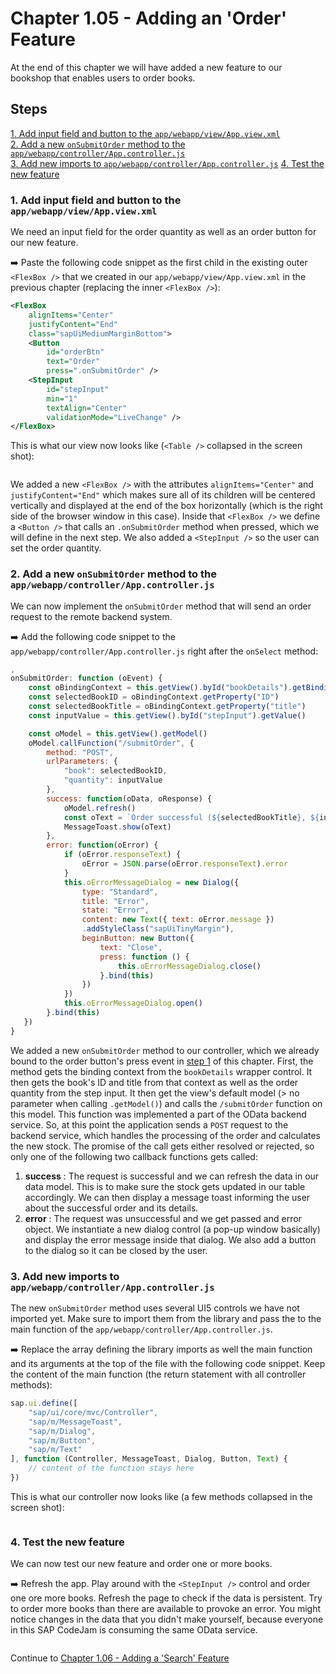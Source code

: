 # Chapter 1.05 - Adding an 'Order' Feature

At the end of this chapter we will have added a new feature to our bookshop that enables users to order books.

## Steps

[1. Add input field and button to the `app/webapp/view/App.view.xml`](#1-add-input-field-and-button-to-the-appwebappviewappviewxml)<br>
[2. Add a new `onSubmitOrder` method to the `app/webapp/controller/App.controller.js`](#2-add-a-new-onsubmitorder-method-to-the-appwebappcontrollerappcontrollerjs)<br>
[3. Add new imports to `app/webapp/controller/App.controller.js`](#3-add-new-imports-to-appwebappcontrollerappcontrollerjs)
[4. Test the new feature](#4-test-the-new-feature)<br>

### 1. Add input field and button to the `app/webapp/view/App.view.xml`

We need an input field for the order quantity as well as an order button for our new feature.

➡️ Paste the following code snippet as the first child in the existing outer `<FlexBox />` that we created in our `app/webapp/view/App.view.xml` in the previous chapter (replacing the inner `<FlexBox />`):

```xml
<FlexBox 
    alignItems="Center"
    justifyContent="End"
    class="sapUiMediumMarginBottom">
    <Button
        id="orderBtn"
        text="Order"
        press=".onSubmitOrder" />
    <StepInput 
        id="stepInput"
        min="1"
        textAlign="Center"
        validationMode="LiveChange" />
</FlexBox>
```

This is what our view now looks like (`<Table />` collapsed in the screen shot):

![]()

We added a new `<FlexBox />` with the attributes `alignItems="Center"` and `justifyContent="End"` which makes sure all of its children will be centered vertically and displayed at the end of the box horizontally (which is the right side of the browser window in this case). Inside that `<FlexBox />` we define a `<Button />` that calls an `.onSubmitOrder` method when pressed, which we will define in the next step. We also added a `<StepInput />` so the user can set the order quantity.

### 2. Add a new `onSubmitOrder` method to the `app/webapp/controller/App.controller.js`

We can now implement the `onSubmitOrder` method that will send an order request to the remote backend system.

➡️ Add the following code snippet to the `app/webapp/controller/App.controller.js` right after the `onSelect` method:

```javascript
,
onSubmitOrder: function (oEvent) {
    const oBindingContext = this.getView().byId("bookDetails").getBindingContext()
    const selectedBookID = oBindingContext.getProperty("ID")
    const selectedBookTitle = oBindingContext.getProperty("title")
    const inputValue = this.getView().byId("stepInput").getValue()

    const oModel = this.getView().getModel()
    oModel.callFunction("/submitOrder", {
        method: "POST",
        urlParameters: {
            "book": selectedBookID,
            "quantity": inputValue
        },
        success: function(oData, oResponse) {
            oModel.refresh()
            const oText = `Order successful (${selectedBookTitle}, ${inputValue} pcs.)`
            MessageToast.show(oText)
        },
        error: function(oError) {
            if (oError.responseText) {
                oError = JSON.parse(oError.responseText).error
            }
            this.oErrorMessageDialog = new Dialog({
                type: "Standard",
                title: "Error",
                state: "Error",
                content: new Text({ text: oError.message })
                .addStyleClass("sapUiTinyMargin"),
                beginButton: new Button({
                    text: "Close",
                    press: function () {
                        this.oErrorMessageDialog.close()
                    }.bind(this)
                })
            })
            this.oErrorMessageDialog.open()
        }.bind(this)
   })
}
```

We added a new `onSubmitOrder` method to our controller, which we already bound to the order button's press event in [step 1](/chapters/1.05-order-feature/readme.md#2-add-a-new-onsubmitorder-method-to-our-appwebappcontrollerappcontrollerjs) of this chapter. First, the method gets the binding context from the `bookDetails` wrapper control. It then gets the book's ID and title from that context as well as the order quantity from the step input. It then get the view's default model (> no parameter when calling `.getModel()`) and calls the `/submitOrder` function on this model. This function was implemented a part of the OData backend service. So, at this point the application sends a `POST` request to the backend service, which handles the processing of the order and calculates the new stock. The promise of the call gets either resolved or rejected, so only one of the following two callback functions gets called:
1. **success** : The request is successful and we can refresh the data in our data model. This is to make sure the stock gets updated in our table accordingly. We can then display a message toast informing the user about the successful order and its details.
1. **error** : The request was unsuccessful and we get passed and error object. We instantiate a new dialog control (a pop-up window basically) and display the error message inside that dialog. We also add a button to the dialog so it can be closed by the user.

### 3. Add new imports to `app/webapp/controller/App.controller.js`

The new `onSubmitOrder` method uses several UI5 controls we have not imported yet. Make sure to import them from the library and pass the to the main function of the `app/webapp/controller/App.controller.js`.

➡️ Replace the array defining the library imports as well the main function and its arguments at the top of the file with the following code snippet. Keep the content of the main function (the return statement with all controller methods):

```javascript
sap.ui.define([
    "sap/ui/core/mvc/Controller",
    "sap/m/MessageToast",
    "sap/m/Dialog",
    "sap/m/Button",
    "sap/m/Text"
], function (Controller, MessageToast, Dialog, Button, Text) {
    // content of the function stays here 
})
```

This is what our controller now looks like (a few methods collapsed in the screen shot):

![]()

### 4. Test the new feature

We can now test our new feature and order one or more books.

➡️ Refresh the app. Play around with the `<StepInput />` control and order one ore more books. Refresh the page to check if the data is persistent. Try to order more books than there are available to provoke an error. You might notice changes in the data that you didn't make yourself, because everyone in this SAP CodeJam is consuming the same OData service.

![]()

Continue to [Chapter 1.06 - Adding a 'Search' Feature](/chapters/1.06-search-feature/)
